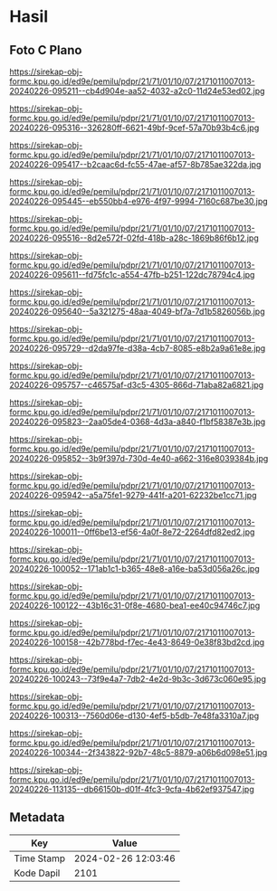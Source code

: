 # Hasil

## Foto C Plano

https://sirekap-obj-formc.kpu.go.id/ed9e/pemilu/pdpr/21/71/01/10/07/2171011007013-20240226-095211--cb4d904e-aa52-4032-a2c0-11d24e53ed02.jpg

https://sirekap-obj-formc.kpu.go.id/ed9e/pemilu/pdpr/21/71/01/10/07/2171011007013-20240226-095316--326280ff-6621-49bf-9cef-57a70b93b4c6.jpg

https://sirekap-obj-formc.kpu.go.id/ed9e/pemilu/pdpr/21/71/01/10/07/2171011007013-20240226-095417--b2caac6d-fc55-47ae-af57-8b785ae322da.jpg

https://sirekap-obj-formc.kpu.go.id/ed9e/pemilu/pdpr/21/71/01/10/07/2171011007013-20240226-095445--eb550bb4-e976-4f97-9994-7160c687be30.jpg

https://sirekap-obj-formc.kpu.go.id/ed9e/pemilu/pdpr/21/71/01/10/07/2171011007013-20240226-095516--8d2e572f-02fd-418b-a28c-1869b86f6b12.jpg

https://sirekap-obj-formc.kpu.go.id/ed9e/pemilu/pdpr/21/71/01/10/07/2171011007013-20240226-095611--fd75fc1c-a554-47fb-b251-122dc78794c4.jpg

https://sirekap-obj-formc.kpu.go.id/ed9e/pemilu/pdpr/21/71/01/10/07/2171011007013-20240226-095640--5a321275-48aa-4049-bf7a-7d1b5826056b.jpg

https://sirekap-obj-formc.kpu.go.id/ed9e/pemilu/pdpr/21/71/01/10/07/2171011007013-20240226-095729--d2da97fe-d38a-4cb7-8085-e8b2a9a61e8e.jpg

https://sirekap-obj-formc.kpu.go.id/ed9e/pemilu/pdpr/21/71/01/10/07/2171011007013-20240226-095757--c46575af-d3c5-4305-866d-71aba82a6821.jpg

https://sirekap-obj-formc.kpu.go.id/ed9e/pemilu/pdpr/21/71/01/10/07/2171011007013-20240226-095823--2aa05de4-0368-4d3a-a840-f1bf58387e3b.jpg

https://sirekap-obj-formc.kpu.go.id/ed9e/pemilu/pdpr/21/71/01/10/07/2171011007013-20240226-095852--3b9f397d-730d-4e40-a662-316e8039384b.jpg

https://sirekap-obj-formc.kpu.go.id/ed9e/pemilu/pdpr/21/71/01/10/07/2171011007013-20240226-095942--a5a75fe1-9279-441f-a201-62232be1cc71.jpg

https://sirekap-obj-formc.kpu.go.id/ed9e/pemilu/pdpr/21/71/01/10/07/2171011007013-20240226-100011--0ff6be13-ef56-4a0f-8e72-2264dfd82ed2.jpg

https://sirekap-obj-formc.kpu.go.id/ed9e/pemilu/pdpr/21/71/01/10/07/2171011007013-20240226-100052--171ab1c1-b365-48e8-a16e-ba53d056a26c.jpg

https://sirekap-obj-formc.kpu.go.id/ed9e/pemilu/pdpr/21/71/01/10/07/2171011007013-20240226-100122--43b16c31-0f8e-4680-bea1-ee40c94746c7.jpg

https://sirekap-obj-formc.kpu.go.id/ed9e/pemilu/pdpr/21/71/01/10/07/2171011007013-20240226-100158--42b778bd-f7ec-4e43-8649-0e38f83bd2cd.jpg

https://sirekap-obj-formc.kpu.go.id/ed9e/pemilu/pdpr/21/71/01/10/07/2171011007013-20240226-100243--73f9e4a7-7db2-4e2d-9b3c-3d673c060e95.jpg

https://sirekap-obj-formc.kpu.go.id/ed9e/pemilu/pdpr/21/71/01/10/07/2171011007013-20240226-100313--7560d06e-d130-4ef5-b5db-7e48fa3310a7.jpg

https://sirekap-obj-formc.kpu.go.id/ed9e/pemilu/pdpr/21/71/01/10/07/2171011007013-20240226-100344--2f343822-92b7-48c5-8879-a06b6d098e51.jpg

https://sirekap-obj-formc.kpu.go.id/ed9e/pemilu/pdpr/21/71/01/10/07/2171011007013-20240226-113135--db66150b-d01f-4fc3-9cfa-4b62ef937547.jpg


## Metadata

| Key        | Value               |
| ---------- | ------------------- |
| Time Stamp | 2024-02-26 12:03:46 |
| Kode Dapil | 2101                |



